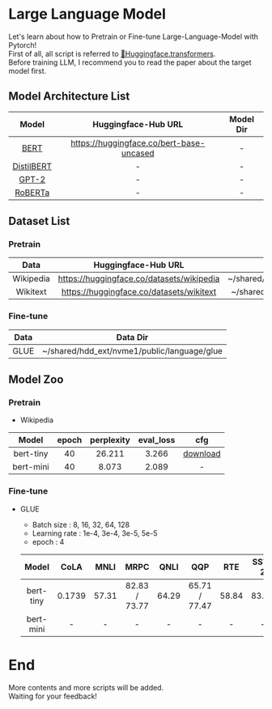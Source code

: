 # Large Language Model
Let's learn about how to Pretrain or Fine-tune Large-Language-Model with Pytorch!\
First of all, all script is referred to [🤗Huggingface.transformers](https://github.com/huggingface/transformers/tree/main).\
Before training LLM, I recommend you to read the paper about the target model first.

## Model Architecture List
|                                                      Model                                                      |            Huggingface-Hub URL            | Model Dir  | 
|:---------------------------------------------------------------------------------------------------------------:|:-----------------------------------------:|:----------:|
|                                 [BERT](https://arxiv.org/pdf/1810.04805v2.pdf)                                  | https://huggingface.co/bert-base-uncased  |     -      |
|                              [DistilBERT](https://arxiv.org/pdf/1910.01108v4.pdf)                               |                     -                     |     -      |
| [GPT-2](https://cdn.openai.com/better-language-models/language_models_are_unsupervised_multitask_learners.pdf)  |                     -                     |     -      |
|                                [RoBERTa](https://arxiv.org/pdf/1907.11692v1.pdf)                                |                     -                     |     -      |


## Dataset List
### Pretrain
|    Data     |             Huggingface-Hub URL             |                      Data Dir                      |
|:-----------:|:-------------------------------------------:|:--------------------------------------------------:|
|  Wikipedia  |  https://huggingface.co/datasets/wikipedia  |  ~/shared/hdd_ext/nvme1/public/language/wikipedia  |
|  Wikitext   |  https://huggingface.co/datasets/wikitext   |  ~/shared/hdd_ext/nvme1/public/language/wikitext   |
### Fine-tune
| Data | Data Dir                                    |
|------|---------------------------------------------|
| GLUE | ~/shared/hdd_ext/nvme1/public/language/glue |

## Model Zoo
### Pretrain
- Wikipedia

|    Model    |  epoch  |  perplexity  |  eval_loss  |                                               cfg                                                | 
|:-----------:|:-------:|:------------:|:-----------:|:------------------------------------------------------------------------------------------------:|
|  bert-tiny  |   40    |    26.211    |    3.266    | [download](https://drive.google.com/file/d/1R7VYGkFPa41dMzbnEla1TJWBFrYnAU-Y/view?usp=sharing) |
|  bert-mini  |   40    |    8.073     |    2.089    |                                                -                                                 |

### Fine-tune
- GLUE
  - Batch size : 8, 16, 32, 64, 128
  - Learning rate : 1e-4, 3e-4, 3e-5, 5e-5
  - epoch : 4

  |   Model    |   CoLA   |  MNLI   |      MRPC       | QNLI  |      QQP      |  RTE  | SST-2 | STS-B  | WNLI  |     cfg      |
  |:----------:|:--------:|:-------:|:---------------:|:-----:|:-------------:|:-----:|:-----:|:------:|:-----:|:------------:|
  | bert-tiny  |  0.1739  |  57.31  |  82.83 / 73.77  | 64.29 | 65.71 / 77.47 | 58.84 | 83.03 |   -    |   -   | [download]() |
  | bert-mini  |    -     |    -    |        -        |   -   |       -       |   -   |   -   |   -    |   -   |      -       |

# End
More contents and more scripts will be added.\
Waiting for your feedback!

